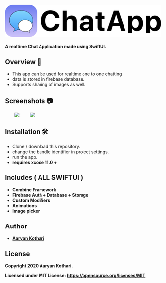  <p float="left">
 <img src ="Assets/Banner.png"  />      
 </p>

#### A realtime Chat Application made using SwiftUI.

## Overview 💬
- This app can be used for realtime one to one chatting
- data is stored in firebase database.
- Supports sharing of images as well.

## Screenshots 📷
 <p float="left">
 <img src ="Assets/gif.gif" width = "250" hspace="30"  />
 <img src ="Assets/12.png" width = "600"  /> 
 </p>
 
 
 ## Installation 🛠
 - Clone / download this repository.
 - change the bundle identifier in project settings.
 - run the app.
 - <b> requires xcode 11.0 + <b>

 
## Includes ( ALL SWIFTUI )
- Combine Framework
- Firebase Auth + Database + Storage
- Custom Modifiers
- Animations
- Image picker 


 
## Author
* [Aaryan Kothari](https://github.com/aaryankotharii)

## License

 Copyright 2020 Aaryan Kothari.

 Licensed under MIT License: https://opensource.org/licenses/MIT
